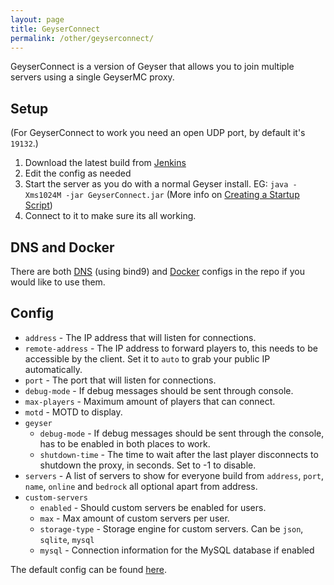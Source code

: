 ```yaml
---
layout: page
title: GeyserConnect
permalink: /other/geyserconnect/
---
```


GeyserConnect is a version of Geyser that allows you to join multiple servers using a single GeyserMC proxy.

## Setup
(For GeyserConnect to work you need an open UDP port, by default it's `19132`.)
1. Download the latest build from [Jenkins](https://ci.opencollab.dev/job/GeyserMC/job/GeyserConnect/job/master/)
2. Edit the config as needed
3. Start the server as you do with a normal Geyser install. EG: `java -Xms1024M -jar GeyserConnect.jar` (More info on [Creating a Startup Script](Creating-a-Startup-Script))
4. Connect to it to make sure its all working.

## DNS and Docker
There are both [DNS](https://github.com/GeyserMC/GeyserConnect/tree/master/bind9) (using bind9) and [Docker](https://github.com/GeyserMC/GeyserConnect/tree/master/docker) configs in the repo if you would like to use them.

## Config
* `address` - The IP address that will listen for connections.
* `remote-address` - The IP address to forward players to, this needs to be accessible by the client. Set it to `auto` to grab your public IP automatically.
* `port` - The port that will listen for connections.
* `debug-mode` - If debug messages should be sent through console.
* `max-players` - Maximum amount of players that can connect.
* `motd` - MOTD to display.
* `geyser`
  * `debug-mode` - If debug messages should be sent through the console, has to be enabled in both places to work.
  * `shutdown-time` - The time to wait after the last player disconnects to shutdown the proxy, in seconds. Set to -1 to disable.
* `servers` - A list of servers to show for everyone build from `address`, `port`, `name`, `online` and `bedrock` all optional apart from address.
* `custom-servers`
  * `enabled` - Should custom servers be enabled for users.
  * `max` - Max amount of custom servers per user.
  * `storage-type` - Storage engine for custom servers. Can be `json`, `sqlite`, `mysql`
  * `mysql` - Connection information for the MySQL database if enabled

The default config can be found [here](https://github.com/GeyserMC/GeyserConnect/blob/master/src/main/resources/config.yml).
